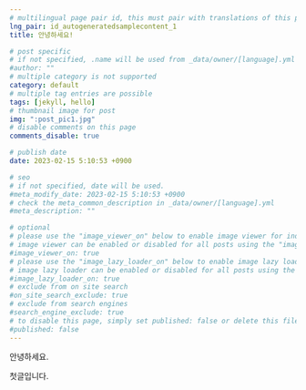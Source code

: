 ```yaml
---
# multilingual page pair id, this must pair with translations of this page. (This name must be unique)
lng_pair: id_autogeneratedsamplecontent_1
title: 안녕하세요!

# post specific
# if not specified, .name will be used from _data/owner/[language].yml
#author: ""
# multiple category is not supported
category: default
# multiple tag entries are possible
tags: [jekyll, hello]
# thumbnail image for post
img: ":post_pic1.jpg"
# disable comments on this page
comments_disable: true

# publish date
date: 2023-02-15 5:10:53 +0900

# seo
# if not specified, date will be used.
#meta_modify_date: 2023-02-15 5:10:53 +0900
# check the meta_common_description in _data/owner/[language].yml
#meta_description: ""

# optional
# please use the "image_viewer_on" below to enable image viewer for individual pages or posts (_posts/ or [language]/_posts folders).
# image viewer can be enabled or disabled for all posts using the "image_viewer_posts: true" setting in _data/conf/main.yml.
#image_viewer_on: true
# please use the "image_lazy_loader_on" below to enable image lazy loader for individual pages or posts (_posts/ or [language]/_posts folders).
# image lazy loader can be enabled or disabled for all posts using the "image_lazy_loader_posts: true" setting in _data/conf/main.yml.
#image_lazy_loader_on: true
# exclude from on site search
#on_site_search_exclude: true
# exclude from search engines
#search_engine_exclude: true
# to disable this page, simply set published: false or delete this file
#published: false
---
```


<!-- outline-start -->

안녕하세요.

<!-- outline-end -->

첫글입니다.
